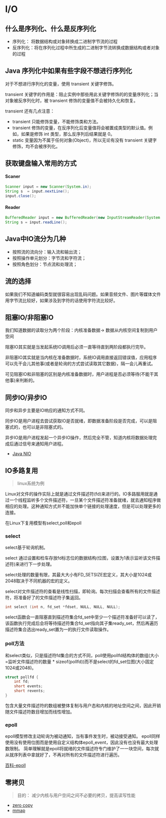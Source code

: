 # I/O 

## 什么是序列化、什么是反序列化

* 序列化： 将数据结构或对象转换成二进制字节流的过程
* 反序列化：将在序列化过程中所生成的二进制字节流转换成数据结构或者对象的过程

## Java 序列化中如果有些字段不想进行序列化

对于不想进行序列化的变量，使用 transient 关键字修饰。

transient 关键字的作用是：阻止实例中那些用此关键字修饰的的变量序列化；当对象被反序列化时，被 transient 修饰的变量值不会被持久化和恢复。

transient 还有几点注意：
* transient 只能修饰变量，不能修饰类和方法。
* transient 修饰的变量，在反序列化后变量值将会被置成类型的默认值。例如，如果是修饰 int 类型，那么反序列后结果就是 0。
* static 变量因为不属于任何对象(Object)，所以无论有没有 transient 关键字修饰，均不会被序列化。

## 获取键盘输入常用的方式

<!-- tabs:start -->
#### **Scaner**
```java
Scanner input = new Scanner(System.in);
String s  = input.nextLine();
input.close();
```

#### **Reader**
```java
BufferedReader input = new BufferedReader(new InputStreamReader(System.in));
String s = input.readLine();
```
<!-- tabs:end -->

## Java中IO流分为几种
* 按照流的流向分：输入流和输出流；
* 按照操作单元划分：字节流和字符流；
* 按照角色划分：节点流和处理流；

## 流的选择
如果我们不知道编码类型就很容易出现乱码问题。如果音频文件、图片等媒体文件用字节流比较好，如果涉及到字符的话使用字符流比较好。 


## 阻塞IO/非阻塞IO
我们知道数据的读取分为两个阶段：内核准备数据-> 数据从内核空间复制到用户空间

阻塞IO其实就是当发起系统IO调用后必须一直等待直到两阶段都执行完毕。

非阻塞IO其实就是当内核在准备数据时，系统IO调用直接返回错误值，应用程序可以先干会儿其他事(或者是轮询的方式尝试读取其它数据)，隔一会儿再重试。

可见阻塞IO和非阻塞的区别是内核准备数据时，用户进程是否必须等待(不能干其他事)来判断的。

## 同步IO/异步IO

同步和异步主要是IO响应的通知方式不同。

同步IO是用户进程去尝试获取IO是否就绪，即数据准备阶段是否完成，可以是阻塞式的，也可以是非阻塞式的。

异步IO是用户进程发起一个异步IO操作，然后完全不管，知道内核将数据处理完成后通过信号来通知用户进程。

* [Java NIO](/coding/java/JavaSE/nio.md)

## IO多路复用

> linux系统为例

Linux对文件的操作实际上就是通过文件描述符(fd)来进行的。IO多路服用就是通过一个线程监听多个文件描述符，一旦某个文件描述符准备就绪，就去通知程序做相应的处理。这种通知方式并不能加快单个链接的处理速度，但是可以处理更多的连接。

在Linux下复用模型有select,poll和epoll

### select

select基于轮询机制。

select 通过设置和检车存放fd标志位的数据结构(位图，设置为1表示监听该文件描述符)来进行下一步处理。

select处理的数量有限，其最大大小有FD_SETSIZE宏定义，其大小是1024或2048取决于不同机器的宏的定义。

select对文件描述符的查看是线性扫描，即轮询。每次扫描会查看所有的文件描述符，将准备好了的文件描述符子集返回。

```C
int select (int n, fd_set *fdset, NULL, NULL, NULL);
```
select函数会一直阻塞直到描述符集合fd_set中至少一个描述符准备好可以读了，该函数执行完成后会将等待描述符集合fd_set指向其子集ready_set，然后再遍历描述符集合选出ready_set置为一的执行文件读取操作。

### poll方法

和select类似，只是描述符fd集合的方式不同，poll使用pollfd结构体的数组(大小=监听文件描述符的数量 * sizeof(pollfd))而不是select的fd_set位图(大小固定1024或2048)。

```c
struct pollfd {
    int fd;
    short events;
    short revents;
}
```
包含大量文件描述符的数组被整体复制与用户态和内核的地址空间之间，因此开销随文件描述符数目增加而线性增加。

### epoll

epoll模型修改主动轮询为被动通知，当有事件发生时，被动接受通知。
epoll同样使用没有使用位图而是使用自定义结构体epoll_event，因此没有也没有最大处理数限制。
简单理解就是epoll将就绪的文件描述符专门维护了一一块空间，每次就从就序列表中拿就好了，不再对所有的文件描述符进行遍历。

[百科-epoll](https://baike.quark.cn/c/lemma/24723122334864#/index)

## 零拷贝

>目的： 减少内核与用户空间之间不必要的拷贝，提高读写性能


* [zero copy](https://zhuanlan.zhihu.com/p/362499466)
* [mmap](https://zhuanlan.zhihu.com/p/348586130)


